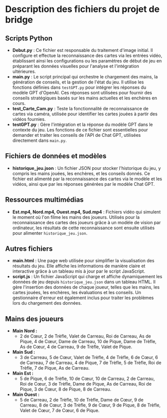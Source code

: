# Description des fichiers du projet de bridge

## Scripts Python

- **Debut.py** : Ce fichier est responsable du traitement d'image initial. Il configure et effectue la reconnaissance des cartes via les entrées vidéo, établissant ainsi les configurations ou les paramètres de début de jeu en préparant les données visuelles pour l'analyse et l'intégration ultérieures.
- **main.py** : Le script principal qui orchestre le chargement des mains, la génération de conseils, et la gestion de l'état du jeu. Il utilise les fonctions définies dans `testGPT.py` pour intégrer les réponses du modèle GPT d'OpenAI. Ces réponses sont utilisées pour fournir des conseils stratégiques basés sur les mains actuelles et les enchères en cours.
- **test_Carte_Cam.py** : Teste la fonctionnalité de reconnaissance de cartes via caméra, utilisée pour identifier les cartes jouées à partir des vidéos fournies.
- **testGPT.py** : Gère l'intégration et la réponse du modèle GPT dans le contexte du jeu. Les fonctions de ce fichier sont essentielles pour demander et traiter les conseils de l'API de Chat GPT, utilisées directement dans `main.py`.

## Fichiers de données et modèles

- **historique_jeu.json** : Un fichier JSON pour stocker l'historique du jeu, y compris les mains jouées, les enchères, et les conseils donnés. Ce fichier est alimenté par la reconnaissance des cartes via le modèle et les vidéos, ainsi que par les réponses générées par le modèle Chat GPT.

## Ressources multimédias

- **Est.mp4, Nord.mp4, Ouest.mp4, Sud.mp4** : Fichiers vidéo qui simulent le moment où l'on filme les mains des joueurs. Utilisés pour la reconnaissance des cartes des joueurs grâce à un modèle de vision par ordinateur, les résultats de cette reconnaissance sont ensuite utilisés pour alimenter `historique_jeu.json`.

## Autres fichiers

- **main.html** : Une page web utilisée pour simplifier la visualisation des résultats du jeu. Elle affiche les informations de manière claire et interactive grâce à un tableau mis à jour par le script JavaScript.
- **script.js** : Un fichier JavaScript qui charge et affiche dynamiquement les données de jeu depuis `historique_jeu.json` dans un tableau HTML. Il gère l'insertion des données de chaque joueur, telles que les mains, les cartes jouées, les enchères, les évaluations et les conseils. Un gestionnaire d'erreur est également inclus pour traiter les problèmes lors du chargement des données.

## Mains des joueurs

- **Main Nord :**
  - 2 de Cœur, 2 de Trèfle, Valet de Carreau, Roi de Carreau, As de Pique, 4 de Cœur, Dame de Carreau, 10 de Pique, Dame de Trèfle, As de Cœur, 4 de Carreau, 9 de Trèfle, Valet de Pique.
- **Main Sud :**
  - 3 de Carreau, 5 de Cœur, Valet de Trèfle, 4 de Trèfle, 6 de Cœur, 6 de Carreau, 7 de Carreau, 4 de Pique, 7 de Trèfle, 5 de Trèfle, Roi de Trèfle, 7 de Pique, As de Carreau.
- **Main Est :**
  - 5 de Pique, 6 de Trèfle, 10 de Cœur, 10 de Carreau, 2 de Carreau, Roi de Cœur, 3 de Trèfle, Dame de Pique, As de Carreau, Roi de Pique, 3 de Cœur, 8 de Pique, 8 de Carreau.
- **Main Ouest :**
  - 5 de Carreau, 2 de Trèfle, 10 de Trèfle, Dame de Cœur, 9 de Carreau, 8 de Cœur, 3 de Trèfle, 9 de Cœur, 9 de Pique, 8 de Trèfle, Valet de Cœur, 7 de Cœur, 6 de Pique.
